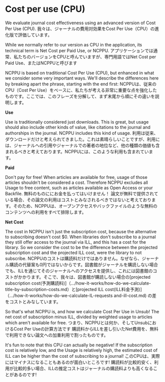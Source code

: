# Cost per use (CPU)

We evaluate journal cost effectiveness using an advanced version of Cost Per Use (CPU). 我々は、ジャーナルの費用対効果をCost Per Use（CPU）の進化版で評価しています。

While we normally refer to our version as CPU in the application, its technical term is Net Cost per Paid Use, or NCPPU. アプリケーションでは通常、私たちのバージョンをCPUと呼んでいますが、専門用語ではNet Cost per Paid Use、またはNCPPUと呼びます

NCPPU is based on traditional Cost Per Use (CPU), but enhanced in what we consider some very important ways. We'll describe the differences here by breaking apart the phrase, starting with the end first: NCPPUは、従来のCPU（Cost Per Use）をベースに、私たちが考える非常に重要な点を強化したものです。ここでは、このフレーズを分解して、まず末尾から順にその違いを説明します。

**Use**

Use is traditionally considered just downloads. This is great, but usage should also include other kinds of value, like citations to the journal and authorships in the journal. NCPPU includes this kind of usage. 利用は従来、ダウンロードだけと考えられてきました。これは素晴らしいことですが、利用には、ジャーナルへの引用やジャーナルでの著者の地位など、他の種類の価値も含まれるべきと考えております。NCPPUには、このような利用も含まれています。

**Paid**

Don't pay for free! When articles are available for free, usage of those articles shouldn't be considered a cost. Therefore NCPPU excludes all Usage to free content, such as articles available as Open Access or your Backfile. 無料のものににお金を払ってはいけません！ 論文が無料で提供されている場合、その論文の利用はコストとみなされるべきではないと考えております。そのため、NCPPUは、オープンアクセスやバックファイルのような無料のコンテンツへの利用をすべて排除します。

**Net Cost**

The cost in NCPPU isn't just the subscription cost, because the alternative to subscribing doesn't cost $0. When libraries don't subscribe to a journal they still offer access to the journal via ILL, and this has a cost for the library. So we consider the cost to be the difference between the projected subscription cost and the projected ILL cost, were the library to not subscribe. NCPPUのコストは購読料だけではありません。なぜなら、ジャーナル購読の代替案も0円ではないからです。図書館がジャーナルを購読しない場合でも、ILLを通じてそのジャーナルへのアクセスを提供し、これには図書館のコストがかかります。そこで、我々は、図書館が購読しない場合の\[projected subscription cost(予測購読料)]（.../how-it-works/how-do-we-calculate-title-by-subscription-costs.md）と\[projected ILL cost(ILL料金予測)]（.../how-it-works/how-do-we-calculate-IL-requests and-ill-cost.md) の差をコストとみなしています。

So that's what NCPPU is, and how we calculate Cost Per Use in Unsub! The net cost of subscription minus ILL, divided by weighted usage to articles which aren't available for free. つまり、NCPPUとは何か、そしてUnsubにおけるCost Per Useの計算方法です 購読料からILLを差し引いたNet費用を、無料で利用できない論文への加重利用で割ったものです。

It's fun to note that this CPU can actually be negative! If the subscription cost is relatively low, and the Usage is relatively high, the estimated cost of ILL can be higher than the cost of subscribing to a journal! このCPUは、実際にはマイナスになることもあるのが面白いところです! 購読料が比較的安く、利用が比較的多い場合、ILLの推定コストはジャーナルの購読料よりも高くなることがあるのです!
